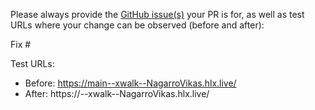 Please always provide the [GitHub issue(s)](../issues) your PR is for, as well as test URLs where your change can be observed (before and after):

Fix #<gh-issue-id>

Test URLs:
- Before: https://main--xwalk--NagarroVikas.hlx.live/
- After: https://<branch>--xwalk--NagarroVikas.hlx.live/
